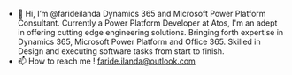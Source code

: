 - 👋 Hi, I’m @farideilanda
Dynamics 365 and Microsoft Power Platform Consultant.
Currently a Power Platform Developer at Atos, I'm an adept in offering cutting edge engineering solutions. Bringing forth expertise in Dynamics 365, Microsoft Power Platform and Office 365.
Skilled in Design and executing software tasks from start to finish.
- 📫 How to reach me ! faride.ilanda@outlook.com
<!---
farideilanda/farideilanda is a ✨ special ✨ repository because its `README.md` (this file) appears on your GitHub profile.
You can click the Preview link to take a look at your changes.
--->
